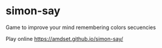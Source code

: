# simon-say
Game to improve your mind remembering colors secuencies 

Play online
https://amdset.github.io/simon-say/

